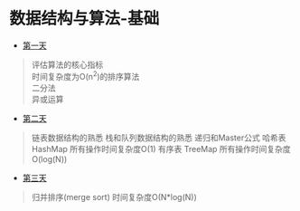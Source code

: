 # 数据结构与算法-基础

- [第一天](第一天/)
> 评估算法的核心指标   
> 时间复杂度为O(n<sup>2</sup>)的排序算法   
> 二分法   
> 异或运算

- [第二天](第二天/)
> 链表数据结构的熟悉
> 栈和队列数据结构的熟悉
> 递归和Master公式
> 哈希表 HashMap 所有操作时间复杂度O(1)
> 有序表 TreeMap 所有操作时间复杂度O(log(N))

- [第三天](第三天/)
> 归并排序(merge sort) 时间复杂度O(N*log(N))
> 